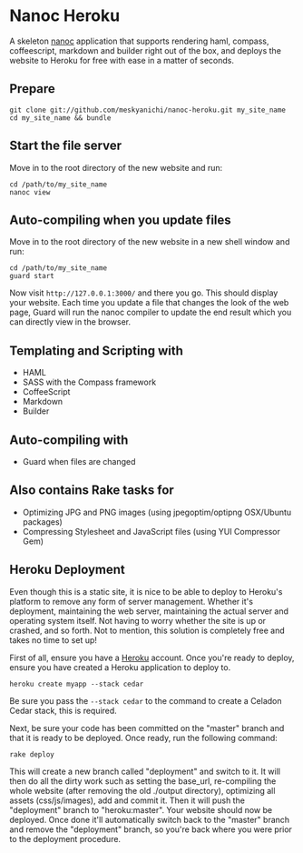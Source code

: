 # Nanoc Heroku

A skeleton [nanoc](http://nanoc.stoneship.org/) application that supports rendering haml, compass, coffeescript, markdown and builder right out of the box, and deploys the website to Heroku for free with ease in a matter of seconds.

## Prepare

    git clone git://github.com/meskyanichi/nanoc-heroku.git my_site_name
    cd my_site_name && bundle

## Start the file server

Move in to the root directory of the new website and run:

    cd /path/to/my_site_name
    nanoc view

## Auto-compiling when you update files

Move in to the root directory of the new website in a new shell window and run:

    cd /path/to/my_site_name
    guard start

Now visit `http://127.0.0.1:3000/` and there you go. This should display your website. Each time you update a file that changes the look of the web page, Guard will run the nanoc compiler to update the end result which you can directly view in the browser.

## Templating and Scripting with

* HAML
* SASS with the Compass framework
* CoffeeScript
* Markdown
* Builder


## Auto-compiling with

* Guard when files are changed


## Also contains Rake tasks for

* Optimizing JPG and PNG images (using jpegoptim/optipng OSX/Ubuntu packages)
* Compressing Stylesheet and JavaScript files (using YUI Compressor Gem)


## Heroku Deployment

Even though this is a static site, it is nice to be able to deploy to Heroku's platform to remove any form of server management. Whether it's deployment, maintaining the web server, maintaining the actual server and operating system itself. Not having to worry whether the site is up or crashed, and so forth. Not to mention, this solution is completely free and takes no time to set up!

First of all, ensure you have a [Heroku](http://heroku.com/) account. Once you're ready to deploy, ensure you have created a Heroku application to deploy to.

    heroku create myapp --stack cedar

Be sure you pass the `--stack cedar` to the command to create a Celadon Cedar stack, this is required.

Next, be sure your code has been committed on the "master" branch and that it is ready to be deployed. Once ready, run the following command:

    rake deploy

This will create a new branch called "deployment" and switch to it. It will then do all the dirty work such as setting the base_url, re-compiling the whole website (after removing the old ./output directory), optimizing all assets (css/js/images), add and commit it. Then it will push the "deployment" branch to "heroku:master". Your website should now be deployed. Once done it'll automatically switch back to the "master" branch and remove the "deployment" branch, so you're back where you were prior to the deployment procedure.
